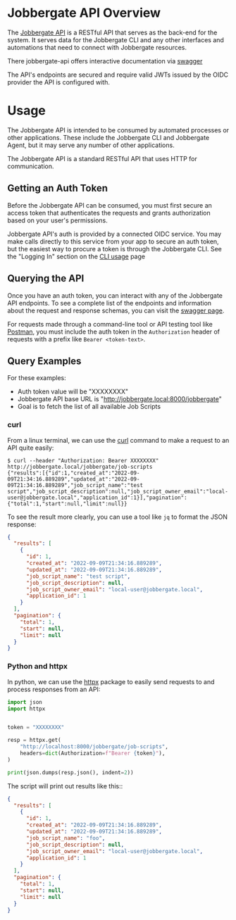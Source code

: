 # Jobbergate API Overview

The [Jobbergate API](https://github.com/omnivector-solutions/jobbergate/jobbergate-api) is a RESTful API that serves as
the back-end for the system. It serves data for the Jobbergate CLI and any other interfaces and automations that need to
connect with Jobbergate resources.

There jobbergate-api offers interactive documentation via
[swagger](https://armada-k8s.staging.omnivector.solutions/jobbergate/docs)

The API's endpoints are secured and require valid JWTs issued by the OIDC provider the
API is configured with.


# Usage

The Jobbergate API is intended to be consumed by automated processes or other applications. These include
the Jobbergate CLI and Jobbergate Agent, but it may serve any number of other applications.

The Jobbergate API is a standard RESTful API that uses HTTP for communication.


## Getting an Auth Token

Before the Jobbergate API can be consumed, you must first secure an access token that authenticates the requests
and grants authorization based on your user's permissions.

Jobbergate API's auth is provided by a connected OIDC service. You may make calls directly to this service from your
app to secure an auth token, but the easiest way to procure a token is through the Jobbergate CLI. See the
"Logging In" section on the [CLI usage](./jobbergate_cli.md#usage) page


## Querying the API

Once you have an auth token, you can interact with any of the Jobbergate API endpoints. To see a complete list of the
endpoints and information about the request and response schemas, you can visit the
[swagger page](https://armada-k8s.staging.omnivector.solutions/jobbergate/docs).

For requests made through a command-line tool or API testing tool like [Postman](https://www.postman.com/), you must
include the auth token in the `Authorization` header of requests with a prefix like `Bearer <token-text>`.


## Query Examples

For these examples:

 - Auth token value will be "XXXXXXXX"
 - Jobbergate API base URL is "http://jobbergate.local:8000/jobbergate"
 - Goal is to fetch the list of all available Job Scripts


### curl

From a linux terminal, we can use the [curl](https://man7.org/linux/man-pages/man1/curl.1.html) command to make a
request to an API quite easily:

```shell
$ curl --header "Authorization: Bearer XXXXXXXX"  http://jobbergate.local/jobbergate/job-scripts
{"results":[{"id":1,"created_at":"2022-09-09T21:34:16.889289","updated_at":"2022-09-09T21:34:16.889289","job_script_name":"test script","job_script_description":null,"job_script_owner_email":"local-user@jobbergate.local","application_id":1}],"pagination":{"total":1,"start":null,"limit":null}}
```

To see the result more clearly, you can use a tool like ``jq`` to format the JSON response:

```json
{
  "results": [
    {
      "id": 1,
      "created_at": "2022-09-09T21:34:16.889289",
      "updated_at": "2022-09-09T21:34:16.889289",
      "job_script_name": "test script",
      "job_script_description": null,
      "job_script_owner_email": "local-user@jobbergate.local",
      "application_id": 1
    }
  ],
  "pagination": {
    "total": 1,
    "start": null,
    "limit": null
  }
}
```


### Python and httpx

In python, we can use the [httpx](https://www.python-httpx.org/) package to easily send requests to and process
responses from an API:

```python
import json
import httpx


token = "XXXXXXXX"

resp = httpx.get(
    "http://localhost:8000/jobbergate/job-scripts",
    headers=dict(Authorization=f"Bearer {token}"),
)

print(json.dumps(resp.json(), indent=2))
```


The script will print out results like this::

```json
{
  "results": [
    {
      "id": 1,
      "created_at": "2022-09-09T21:34:16.889289",
      "updated_at": "2022-09-09T21:34:16.889289",
      "job_script_name": "foo",
      "job_script_description": null,
      "job_script_owner_email": "local-user@jobbergate.local",
      "application_id": 1
    }
  ],
  "pagination": {
    "total": 1,
    "start": null,
    "limit": null
  }
}
```
